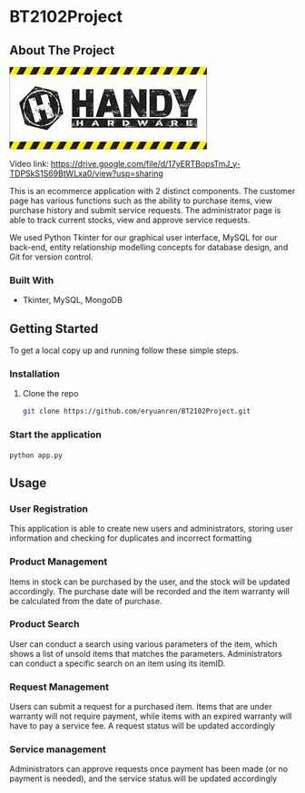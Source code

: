 # BT2102Project

<!-- ABOUT THE PROJECT -->
## About The Project

![Handy Hardware](https://github.com/Onelayer/BT2102Project/blob/main/Assets/HandyHardwarev1.png)

Video link: https://drive.google.com/file/d/17yERTBopsTmJ_y-TDPSkS1S69BtWLxa0/view?usp=sharing

This is an ecommerce application with 2 distinct components. The customer page has various functions such as the ability to purchase items, view purchase history and submit service requests. The administrator page is able to track current stocks, view and approve service requests.

We used Python Tkinter for our graphical user interface, MySQL for our back-end, entity relationship modelling concepts for database design, and Git for version control.


### Built With

* Tkinter, MySQL, MongoDB


<!-- GETTING STARTED -->
## Getting Started

To get a local copy up and running follow these simple steps.

<!-- ### Prerequisites

This is an example of how to list things you need to use the software and how to install them.
* npm
  ```sh
  npm install npm@latest -g
  ``` -->

### Installation

1. Clone the repo
   ```sh
   git clone https://github.com/eryuanren/BT2102Project.git
   ```

### Start the application
```python app.py```


<!-- USAGE EXAMPLES -->
## Usage

### User Registration
This application is able to create new users and administrators, storing user information and checking for duplicates and incorrect formatting

### Product Management
Items in stock can be purchased by the user, and the stock will be updated accordingly. The purchase date will be recorded and the item warranty will be calculated from the date of purchase.

### Product Search
User can conduct a search using various parameters of the item, which shows a list of unsold items that matches the parameters. Administrators can conduct a specific search on an item using its itemID.

### Request Management
Users can submit a request for a purchased item. Items that are under warranty will not require payment, while items with an expired warranty will have to pay a service fee. A request status will be updated accordingly

### Service management
Administrators can approve requests once payment has been made (or no payment is needed), and the service status will be updated accordingly
